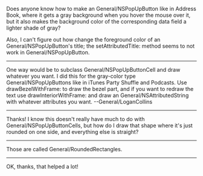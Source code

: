 Does anyone know how to make an General/NSPopUpButton like in Address Book, where it gets a gray background when you hover the mouse over it, but it also makes the background color of the corresponding data field a lighter shade of gray?

Also, I can't figure out how change the foreground color of an General/NSPopUpButton's title; the setAttributedTitle: method seems to not work in General/NSPopUpButton.

----

One way would be to subclass General/NSPopUpButtonCell and draw whatever you want. I did this for the gray-color type General/NSPopUpButtons like in iTunes Party Shuffle and Podcasts. Use     drawBezelWithFrame:     to draw the bezel part, and if you want to redraw the text use     drawInteriorWithFrame: and draw an General/NSAttributedString with whatever attributes you want. --General/LoganCollins

----

Thanks! I know this doesn't really have much to do with General/NSPopUpButtonCells, but how do I draw that shape where it's just rounded on one side, and everything else is straight?

----
Those are called General/RoundedRectangles.

----

OK, thanks, that helped a lot!